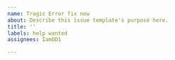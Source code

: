 ```yaml
---
name: Tragic Error fix now
about: Describe this issue template's purpose here.
title: ''
labels: help wanted
assignees: IamOD1

---
```



